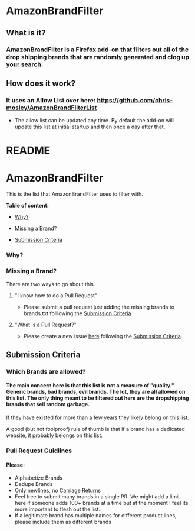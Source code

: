 # AmazonBrandFilter

## What is it?
### AmazonBrandFilter is a Firefox add-on that filters out all of the drop shipping brands that are randomly generated and clog up your search.

## How does it work?
### It uses an Allow List over here: https://github.com/chris-mosley/AmazonBrandFilterList
 - The allow list can be updated any time.  By default the add-on will update this list at initial startup and then once a day after that.

 README
======



# AmazonBrandFilter
This is the list that AmazonBrandFilter uses to filter with.

 **Table of content:**

 - [Why?](#iwhy)

 - [Missing a Brand?](#missing-brand)

 - [Submission Criteria](#submission-criteriax)

 


 <a id="why"></a>

 ### Why?



 

 <a id="missing-brand"></a>

 ### Missing a Brand?

There are two ways to go about this.

1. "I know how to do a Pull Request"

   -   Please submit a pull request just adding the missing brands to brands.txt folllowing the [Submission Criteria](#submission-criteria)

2.  "What is a Pull Request?"
    
    -  Please create a new issue [here](https://github.com/chris-mosley/AmazonBrandFilterList/issues) following the [Submission Criteria](#submission-criteria)
 

 <a id="submission-criteria"></a>

 ## Submission Criteria
 
### Which  Brands are allowed?
#### The main concern here is that this list is not a measure of "quality."  Generic brands, bad brands, evil brands.  The lot, they are all allowed on this list.  The only thing meant to be filtered out here are the dropshipping brands that sell random garbage. 
 If they have existed for more than a few years they likely belong on this list.
 
 A good (but not foolproof) rule of thumb is that if a brand has a dedicated website, it probably belongs on this list.
 
###  Pull Request Guidlines
#### Please:

- Alphabetize Brands
- Dedupe Brands
- Only newlines, no Carriage Returns
- Feel free to submit many brands in a single PR.  We might add a limit here if someone adds 100+ brands at a time but at the moment I feel its more important to flesh out the list.
- If a legitimate brand has multiple names for different product lines, please include them as different brands
